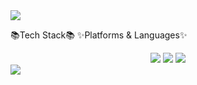 <img src="https://capsule-render.vercel.app/api?type=waving&color=auto&height=200&section=header&text=mydiary&fontSize=90" />


📚Tech Stack📚
✨Platforms & Languages✨
<div align="center">
	<img src="https://img.shields.io/badge/Java-007396?style=flat&logo=Java&logoColor=white" />
	<img src="https://img.shields.io/badge/HTML5-E34F26?style=flat&logo=HTML5&logoColor=white" />
	<img src="https://img.shields.io/badge/CSS3-1572B6?style=flat&logo=CSS3&logoColor=white" />
</div>

 <img src="https://img.shields.io/badge/VisualStudioCode-007ACC?style=flat&logo=VisualStudioCode&logoColor=white"/>
